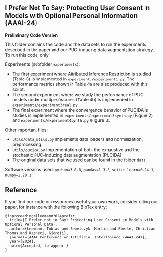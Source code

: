 ## I Prefer Not To Say: Protecting User Consent In Models with Optional Personal Information (AAAI-24)
**Preliminary Code Version**

This folder contains the code and the data sets to run the experiments described in the paper and our PUC-inducing data augmentation strategy.
To run this code, only 

Experiments (subfolder ``experiments``):
  - The first experiment where Attributed Inference Restriction is studied (Table 3) is implemented in ``experiments/experiment1.py``. The performance metrics shown in Table 4a are also produced with this script.
  - The second experiment where we study the performance of PUC models under moltiple features (Table 4b) is implemented in ``experiments/experiment3real.py``.
  - The final experiment where the convergence behavior of PUCIDA is studies is implemented in ``experiments/experiment3synth.py`` (Figure 2) and ``experiments/experiment4synth.py`` (Figure 3).
  
  
Other important files:
  - ``utils/data_utils.py`` Implements data loaders and normalization, preprocessing.
  - ``utils/pucida.py`` Implementation of both the exhaustive and the stochastic PUC-inducing data augmentation (PUCIDA)
  - The original data sets that we used can be found in the folder ``data``
  
 Software versions used: ``python=3.8.8``, ``pandas=1.3.3``, ``scikit-learn=0.24.1``, ``numpy=1.20.1``. 
 
## Reference

If you find our code or ressources useful your own work, consider citing our paper, for instance with the following BibTex entry:
```
@inproceedings{leemann2024prefer,
  title={I Prefer not to Say: Protecting User Consent in Models with Optional Personal Data},
  author={Leemann, Tobias and Pawelczyk, Martin and Eberle, Christian Thomas and Kasneci, Gjergji},
  journal={AAAI Conference on Artificial Intelligence (AAAI-24)},
  year={2024},
  note={Accepted, to appear.}
}
```
 



